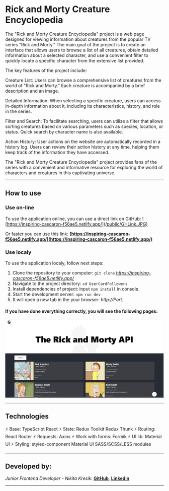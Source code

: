 # Rick and Morty Creature Encyclopedia

The "Rick and Morty Creature Encyclopedia" project is a web page designed for viewing information about creatures from the popular TV series "Rick and Morty." The main goal of the project is to create an interface that allows users to browse a list of all creatures, obtain detailed information about a selected character, and use a convenient filter to quickly locate a specific character from the extensive list provided.

The key features of the project include:

Creature List: Users can browse a comprehensive list of creatures from the world of "Rick and Morty." Each creature is accompanied by a brief description and an image.

Detailed Information: When selecting a specific creature, users can access in-depth information about it, including its characteristics, history, and role in the series.

Filter and Search: To facilitate searching, users can utilize a filter that allows sorting creatures based on various parameters such as species, location, or status. Quick search by character name is also available.

Action History: User actions on the website are automatically recorded in a history log. Users can review their action history at any time, helping them keep track of the information they have accessed.

The "Rick and Morty Creature Encyclopedia" project provides fans of the series with a convenient and informative resource for exploring the world of characters and creatures in this captivating universe.
***

## How to use

### Use on-line

To use the application online, you can use a direct link on GitHub:
![https://inspiring-cascaron-f56ae5.netlify.app/](/public/GHLink.JPG)

 Or faster you can use this link: **[https://inspiring-cascaron-f56ae5.netlify.app/](https://inspiring-cascaron-f56ae5.netlify.app/)**
 

### Use localy

To use the application localy, follow next steps:

1. Clone the repository to your computer: `git clone` *https://inspiring-cascaron-f56ae5.netlify.app/*
2. Navigate to the project directory: `cd UserCardFollowers`
3. Install dependencies of project: input `npm install` in console.
4. Start the development server: `npm run dev`
5. It will open a new tab in the your browser: *http://Port*.

#### If you have done everything correctly, you will see the following pages:
![Main page](/public/MainPage.JPG)
***

## Technologies
⚡️ Base:
TypeScript
React
⚡️ State:
Redux Toolkit
Redux Thunk
⚡️ Routing:
React Router
⚡️ Requests:
Axios
⚡️ Work with forms:
Formik
⚡️ UI lib:
Material UI
⚡️ Styling:
styled-component
Material UI
SASS/SCSS/LESS modules

***

## Developed by:
_Junior Frontend Developer - Nikita Kresik_:
**[GitHub](https://github.com/Loki99911)**,
**[Linkedin](https://www.linkedin.com/feed/)**
***